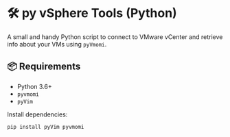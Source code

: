 # 🛠 py vSphere Tools (Python)

A small and handy Python script to connect to VMware vCenter and retrieve info about your VMs using `pyVmomi`.

## 📦 Requirements

- Python 3.6+
- `pyvmomi`
- `pyVim`

Install dependencies:
```bash
pip install pyVim pyvmomi
